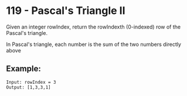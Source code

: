# 119 - Pascal's Triangle II
Given an integer rowIndex, return the rowIndexth (0-indexed) row of the Pascal's triangle.

In Pascal's triangle, each number is the sum of the two numbers directly above

## Example:
```
Input: rowIndex = 3
Output: [1,3,3,1]
```
